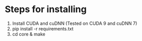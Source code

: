 # Steps for installing

1. Install CUDA and cuDNN (Tested on CUDA 9 and cuDNN 7) 
2. pip install -r requirements.txt
3. cd core & make